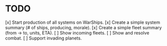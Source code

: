 # TODO

[x] Start production of all systems on WarShips.
[x] Create a simple system summary (# of ships, producing, morale).
[x] Create a simple fleet summary (from -> to, units, ETA).
[ ] Show incoming fleets.
[ ] Show and resolve combat.
[ ] Support invading planets.
